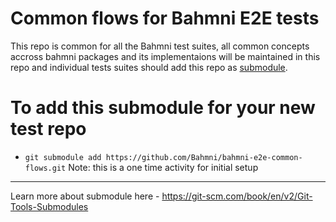 # Common flows for Bahmni E2E tests

This repo is common for all the Bahmni test suites, all common concepts accross bahmni packages and its implementaions will be maintained in this repo and individual tests suites should add this repo as [submodule](https://git-scm.com/book/en/v2/Git-Tools-Submodules).

# To add this submodule for your new test repo
* `git submodule add https://github.com/Bahmni/bahmni-e2e-common-flows.git`
Note: this is a one time activity for initial setup

---
Learn more about submodule here - https://git-scm.com/book/en/v2/Git-Tools-Submodules
